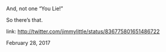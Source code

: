 And, not one “You Lie!”

So there’s that. 

link: http://twitter.com/jimmylittle/status/836775801651486722 

February 28, 2017